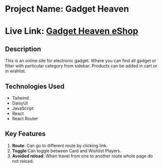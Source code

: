 # Project Name: Gadget Heaven

# Live Link: [Gadget Heaven eShop](https://gadgethavenb10a8.netlify.app/)

## Description
This is an online site for electronic gadget. Where you can find all gadget or filter with particular category from sidebar. Products can be added in cart or in wishlist.

## Technologies Used
- Tailwind
- DaisyUI
- JavaScript
- React
- React Router

## Key Features
1. **Route**: Can go to different route by clicking link.
2. **Toggle**:Can toggle between Card and Wishlist Players.
3. **Avoided reload**: When travel from one to another route whole page do not reload.
